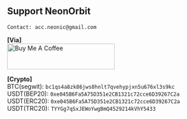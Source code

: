 ## Support NeonOrbit
`Contact: acc.neonic@gmail.com`

**[Via]**  
<a href="https://www.buymeacoffee.com/neonorbit" target="_blank"><img src="https://cdn.buymeacoffee.com/buttons/v2/default-violet.png" alt="Buy Me A Coffee" style="height: 60px !important;width: 250px !important;" ></a>

**[Crypto]**  
BTC(segwit): `bc1qs4a8zk86jws0hnlt7qvehypjxn5u676xl3s9kc`  
USDT(BEP20): `0xe045B6Fa5A75D351e2CB1321c72cce6D39267C2a`  
USDT(ERC20): `0xe045B6Fa5A75D351e2CB1321c72cce6D39267C2a`  
USDT(TRC20): `TYYGg7qSxJEWoYwgBmQ4529214kVhY5433`  
